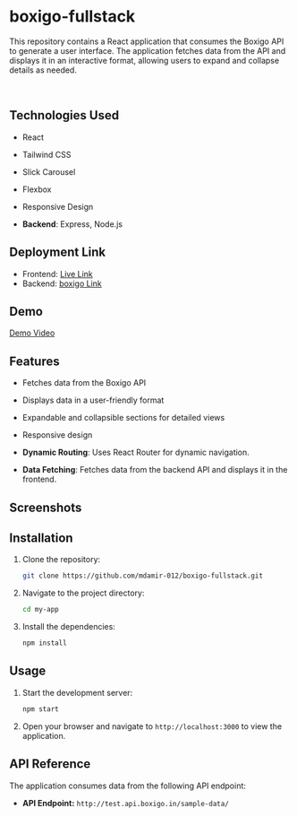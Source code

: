 # boxigo-fullstack

This repository contains a React application that consumes the Boxigo API to generate a user interface. The application fetches data from the API and displays it in an interactive format, allowing users to expand and collapse details as needed.

<br>

## Technologies Used
- React
- Tailwind CSS
- Slick Carousel
- Flexbox
- Responsive Design

- **Backend**: Express, Node.js

## Deployment Link

- Frontend: [Live Link](https://boxigo-app-sepia.vercel.app/)
- Backend: [boxigo Link](https://boxigo-backend-nine.vercel.app/api/sample-data)

## Demo

[Demo Video](https://drive.google.com/file/d/1zysK3_oFSmcTnqy9KoJpOBPmTUgcZ3ty/view?usp=sharing)

## Features

- Fetches data from the Boxigo API
- Displays data in a user-friendly format
- Expandable and collapsible sections for detailed views
- Responsive design
- **Dynamic Routing**: Uses React Router for dynamic navigation.

- **Data Fetching**: Fetches data from the backend API and displays it in the frontend.

## Screenshots

## Installation

1. Clone the repository:

    ```bash
    git clone https://github.com/mdamir-012/boxigo-fullstack.git
    ```

2. Navigate to the project directory:

    ```bash
    cd my-app
    ```

3. Install the dependencies:

    ```bash
    npm install
    ```

## Usage

1. Start the development server:

    ```bash
    npm start
    ```

2. Open your browser and navigate to `http://localhost:3000` to view the application.

## API Reference

The application consumes data from the following API endpoint:

- **API Endpoint:** `http://test.api.boxigo.in/sample-data/`

